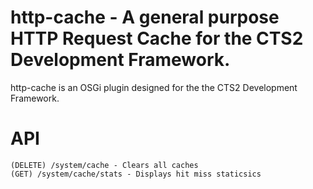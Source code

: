 http-cache - A general purpose HTTP Request Cache for the CTS2 Development Framework.
======================

http-cache is an OSGi plugin designed for the the CTS2 Development Framework.

API
===
	(DELETE) /system/cache - Clears all caches
	(GET) /system/cache/stats - Displays hit miss staticsics


